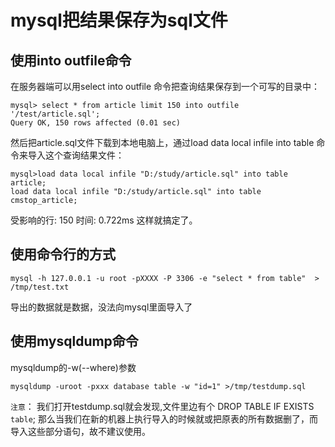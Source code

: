 # mysql把结果保存为sql文件
## 使用into outfile命令
在服务器端可以用select into outfile 命令把查询结果保存到一个可写的目录中：
```
mysql> select * from article limit 150 into outfile '/test/article.sql';
Query OK, 150 rows affected (0.01 sec)
```
然后把article.sql文件下载到本地电脑上，通过load data local infile into table 命令来导入这个查询结果文件：
```
mysql>load data local infile "D:/study/article.sql" into table article;
load data local infile "D:/study/article.sql" into table cmstop_article;
```
受影响的行: 150
时间: 0.722ms
这样就搞定了。

## 使用命令行的方式
```
mysql -h 127.0.0.1 -u root -pXXXX -P 3306 -e "select * from table"  > /tmp/test.txt
```
导出的数据就是数据，没法向mysql里面导入了

## 使用mysqldump命令
mysqldump的-w(--where)参数
```
mysqldump -uroot -pxxx database table -w "id=1" >/tmp/testdump.sql
```
`注意`：
我们打开testdump.sql就会发现,文件里边有个
DROP TABLE IF EXISTS `table`;
那么当我们在新的机器上执行导入的时候就或把原表的所有数据删了，而导入这些部分语句，故不建议使用。